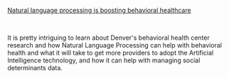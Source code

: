 [Natural language processing is boosting behavioral healthcare](https://www.healthcareitnews.com/news/natural-language-processing-boosting-behavioral-healthcare)

<br>


It is pretty intriguing to learn about Denver's behavioral health center research and how Natural Language Processing can help with behavioral health and what it will take to get more providers to adopt the Artificial Intelligence technology, and how it can help with managing social determinants data.
